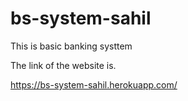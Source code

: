 # bs-system-sahil


This is basic banking systtem

The link of the website is.

https://bs-system-sahil.herokuapp.com/
